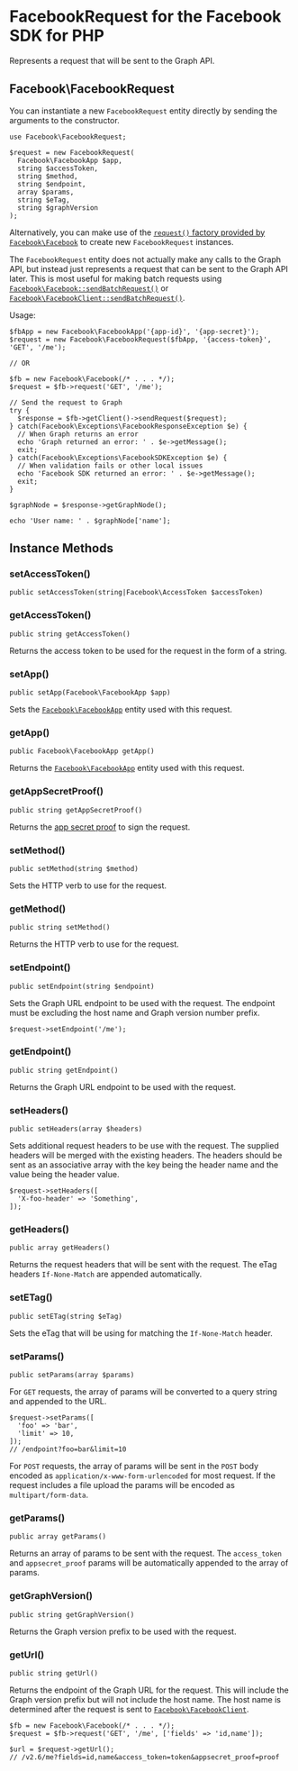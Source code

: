 # FacebookRequest for the Facebook SDK for PHP

Represents a request that will be sent to the Graph API.

## Facebook\FacebookRequest

You can instantiate a new `FacebookRequest` entity directly by sending the arguments to the constructor.

```
use Facebook\FacebookRequest;

$request = new FacebookRequest(  
  Facebook\FacebookApp $app,
  string $accessToken,
  string $method,
  string $endpoint,
  array $params,
  string $eTag,
  string $graphVersion
);
```

Alternatively, you can make use of the [`request()` factory provided by `Facebook\Facebook`](/docs/php/Facebook#request) to create new `FacebookRequest` instances.

The `FacebookRequest` entity does not actually make any calls to the Graph API, but instead just represents a request that can be sent to the Graph API later. This is most useful for making batch requests using [`Facebook\Facebook::sendBatchRequest()`](/docs/php/Facebook#send-batch-request) or [`Facebook\FacebookClient::sendBatchRequest()`](/docs/php/FacebookClient#send-batch-request).

Usage:

```
$fbApp = new Facebook\FacebookApp('{app-id}', '{app-secret}');
$request = new Facebook\FacebookRequest($fbApp, '{access-token}', 'GET', '/me');

// OR

$fb = new Facebook\Facebook(/* . . . */);
$request = $fb->request('GET', '/me');

// Send the request to Graph
try {
  $response = $fb->getClient()->sendRequest($request);
} catch(Facebook\Exceptions\FacebookResponseException $e) {
  // When Graph returns an error
  echo 'Graph returned an error: ' . $e->getMessage();
  exit;
} catch(Facebook\Exceptions\FacebookSDKException $e) {
  // When validation fails or other local issues
  echo 'Facebook SDK returned an error: ' . $e->getMessage();
  exit;
}

$graphNode = $response->getGraphNode();

echo 'User name: ' . $graphNode['name'];
```

## Instance Methods

### setAccessToken()
```
public setAccessToken(string|Facebook\AccessToken $accessToken)
```

### getAccessToken()
```
public string getAccessToken()
```
Returns the access token to be used for the request in the form of a string.

### setApp()
```
public setApp(Facebook\FacebookApp $app)
```
Sets the [`Facebook\FacebookApp`](/docs/php/FacebookApp) entity used with this request.

### getApp()
```
public Facebook\FacebookApp getApp()
```
Returns the [`Facebook\FacebookApp`](/docs/php/FacebookApp) entity used with this request.

### getAppSecretProof()
```
public string getAppSecretProof()
```
Returns the [app secret proof](https://developers.facebook.com/docs/graph-api/securing-requests/#appsecret_proof) to sign the request.

### setMethod()
```
public setMethod(string $method)
```
Sets the HTTP verb to use for the request.

### getMethod()
```
public string setMethod()
```
Returns the HTTP verb to use for the request.

### setEndpoint()
```
public setEndpoint(string $endpoint)
```
Sets the Graph URL endpoint to be used with the request. The endpoint must be excluding the host name and Graph version number prefix.

```
$request->setEndpoint('/me');
```

### getEndpoint()
```
public string getEndpoint()
```
Returns the Graph URL endpoint to be used with the request.

### setHeaders()
```
public setHeaders(array $headers)
```
Sets additional request headers to be use with the request. The supplied headers will be merged with the existing headers. The headers should be sent as an associative array with the key being the header name and the value being the header value.

```
$request->setHeaders([
  'X-foo-header' => 'Something',
]);
```

### getHeaders()
```
public array getHeaders()
```
Returns the request headers that will be sent with the request. The eTag headers `If-None-Match` are appended automatically.

### setETag()
```
public setETag(string $eTag)
```
Sets the eTag that will be using for matching the `If-None-Match` header.

### setParams()
```
public setParams(array $params)
```
For `GET` requests, the array of params will be converted to a query string and appended to the URL.

```
$request->setParams([
  'foo' => 'bar',
  'limit' => 10,
]);
// /endpoint?foo=bar&limit=10
```

For `POST` requests, the array of params will be sent in the `POST` body encoded as `application/x-www-form-urlencoded` for most request. If the request includes a file upload the params will be encoded as `multipart/form-data`.

### getParams()
```
public array getParams()
```
Returns an array of params to be sent with the request. The `access_token` and `appsecret_proof` params will be automatically appended to the array of params.

### getGraphVersion()
```
public string getGraphVersion()
```
Returns the Graph version prefix to be used with the request.

### getUrl()
```
public string getUrl()
```
Returns the endpoint of the Graph URL for the request. This will include the Graph version prefix but will not include the host name. The host name is determined after the request is sent to [`Facebook\FacebookClient`](/docs/php/FacebookClient).

```
$fb = new Facebook\Facebook(/* . . . */);
$request = $fb->request('GET', '/me', ['fields' => 'id,name']);

$url = $request->getUrl();
// /v2.6/me?fields=id,name&access_token=token&appsecret_proof=proof
```
